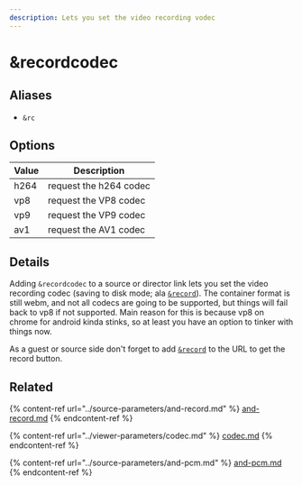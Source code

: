 ```yaml
---
description: Lets you set the video recording vodec
---
```


# \&recordcodec

## Aliases

* `&rc`

## Options

| Value | Description             |
| ----- | ----------------------- |
| h264  | request the h264 codec  |
| vp8   | request the VP8 codec   |
| vp9   | request the VP9 codec   |
| av1   | request the AV1 codec   |

## Details

Adding `&recordcodec` to a source or director link lets you set the video recording codec (saving to disk mode; ala [`&record`](../source-parameters/and-record.md)). The container format is still webm, and not all codecs are going to be supported, but things will fail back to vp8 if not supported. Main reason for this is because vp8 on chrome for android kinda stinks, so at least you have an option to tinker with things now.

As a guest or source side don't forget to add [`&record`](../source-parameters/and-record.md) to the URL to get the record button.

## Related

{% content-ref url="../source-parameters/and-record.md" %}
[and-record.md](../source-parameters/and-record.md)
{% endcontent-ref %}

{% content-ref url="../viewer-parameters/codec.md" %}
[codec.md](../viewer-parameters/codec.md)
{% endcontent-ref %}

{% content-ref url="../source-parameters/and-pcm.md" %}
[and-pcm.md](../source-parameters/and-pcm.md)
{% endcontent-ref %}
